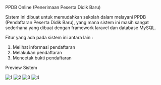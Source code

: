 PPDB Online (Penerimaan Peserta Didik Baru)

Sistem ini dibuat untuk memudahkan sekolah dalam melayani PPDB (Pendaftaran Peserta Didik Baru), yang mana sistem ini masih sangat sederhana yang dibuat dengan framework laravel dan database MySQL. 

Fitur yang ada pada sistem ini antara lain : 
1. Melihat informasi pendaftaran 
2. Melakukan pendaftaran
3. Mencetak bukti pendaftaran

Preview Sistem 

![1](https://user-images.githubusercontent.com/57386598/93971350-2ffb2300-fd9a-11ea-993c-c345c6e54235.png)
![2](https://user-images.githubusercontent.com/57386598/93971456-689afc80-fd9a-11ea-8e95-17de5c5f5838.png)
![3](https://user-images.githubusercontent.com/57386598/93971470-6cc71a00-fd9a-11ea-88a7-6473aa5d7111.png)
![4](https://user-images.githubusercontent.com/57386598/93971475-705aa100-fd9a-11ea-9003-54a2de54fffe.png)
